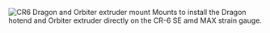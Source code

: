 ![CR6 Dragon and Orbiter extruder mount](https://user-images.githubusercontent.com/13643644/121419234-07d54380-c96c-11eb-9982-17fe5e07eb6b.png)
Mounts to install the Dragon hotend and Orbiter extruder directly on the CR-6 SE amd MAX strain gauge.

